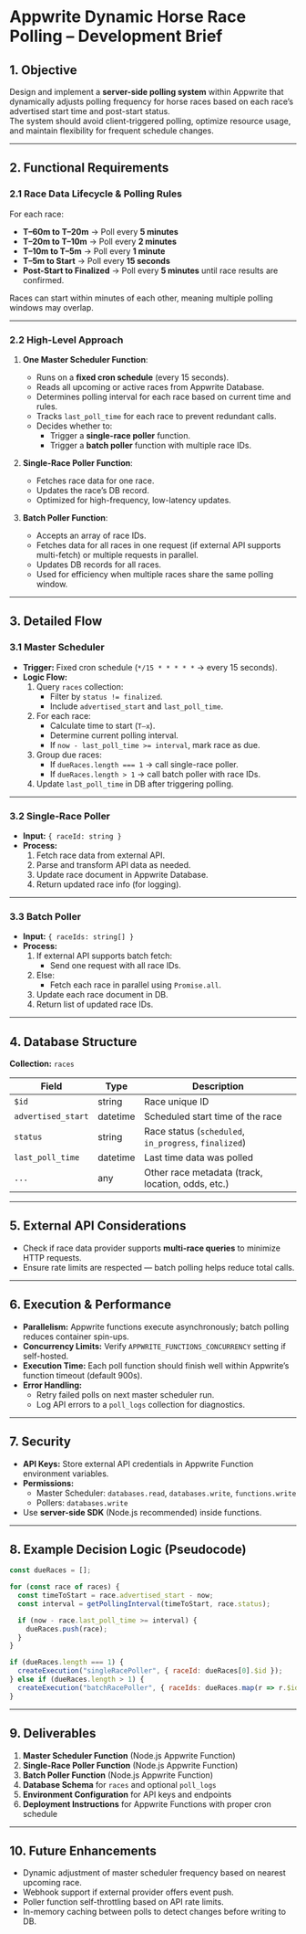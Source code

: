 # **Appwrite Dynamic Horse Race Polling – Development Brief**

## **1. Objective**
Design and implement a **server-side polling system** within Appwrite that dynamically adjusts polling frequency for horse races based on each race’s advertised start time and post-start status.  
The system should avoid client-triggered polling, optimize resource usage, and maintain flexibility for frequent schedule changes.

---

## **2. Functional Requirements**

### **2.1 Race Data Lifecycle & Polling Rules**
For each race:
- **T–60m to T–20m** → Poll every **5 minutes**
- **T–20m to T–10m** → Poll every **2 minutes**
- **T–10m to T–5m** → Poll every **1 minute**
- **T–5m to Start** → Poll every **15 seconds**
- **Post-Start to Finalized** → Poll every **5 minutes** until race results are confirmed.

Races can start within minutes of each other, meaning multiple polling windows may overlap.

---

### **2.2 High-Level Approach**
1. **One Master Scheduler Function**:
   - Runs on a **fixed cron schedule** (every 15 seconds).
   - Reads all upcoming or active races from Appwrite Database.
   - Determines polling interval for each race based on current time and rules.
   - Tracks `last_poll_time` for each race to prevent redundant calls.
   - Decides whether to:
     - Trigger a **single-race poller** function.
     - Trigger a **batch poller** function with multiple race IDs.
   
2. **Single-Race Poller Function**:
   - Fetches race data for one race.
   - Updates the race’s DB record.
   - Optimized for high-frequency, low-latency updates.

3. **Batch Poller Function**:
   - Accepts an array of race IDs.
   - Fetches data for all races in one request (if external API supports multi-fetch) or multiple requests in parallel.
   - Updates DB records for all races.
   - Used for efficiency when multiple races share the same polling window.

---

## **3. Detailed Flow**

### **3.1 Master Scheduler**
- **Trigger:** Fixed cron schedule (`*/15 * * * * *` → every 15 seconds).
- **Logic Flow:**
  1. Query `races` collection:
     - Filter by `status != finalized`.
     - Include `advertised_start` and `last_poll_time`.
  2. For each race:
     - Calculate time to start (`T–x`).
     - Determine current polling interval.
     - If `now - last_poll_time >= interval`, mark race as due.
  3. Group due races:
     - If `dueRaces.length === 1` → call single-race poller.
     - If `dueRaces.length > 1` → call batch poller with race IDs.
  4. Update `last_poll_time` in DB after triggering polling.

---

### **3.2 Single-Race Poller**
- **Input:** `{ raceId: string }`
- **Process:**
  1. Fetch race data from external API.
  2. Parse and transform API data as needed.
  3. Update race document in Appwrite Database.
  4. Return updated race info (for logging).

---

### **3.3 Batch Poller**
- **Input:** `{ raceIds: string[] }`
- **Process:**
  1. If external API supports batch fetch:
     - Send one request with all race IDs.
  2. Else:
     - Fetch each race in parallel using `Promise.all`.
  3. Update each race document in DB.
  4. Return list of updated race IDs.

---

## **4. Database Structure**

**Collection:** `races`

| Field             | Type        | Description                                    |
|-------------------|------------|------------------------------------------------|
| `$id`             | string     | Race unique ID                                 |
| `advertised_start`| datetime   | Scheduled start time of the race               |
| `status`          | string     | Race status (`scheduled`, `in_progress`, `finalized`) |
| `last_poll_time`  | datetime   | Last time data was polled                      |
| `...`             | any        | Other race metadata (track, location, odds, etc.) |

---

## **5. External API Considerations**
- Check if race data provider supports **multi-race queries** to minimize HTTP requests.
- Ensure rate limits are respected — batch polling helps reduce total calls.

---

## **6. Execution & Performance**
- **Parallelism:** Appwrite functions execute asynchronously; batch polling reduces container spin-ups.
- **Concurrency Limits:** Verify `APPWRITE_FUNCTIONS_CONCURRENCY` setting if self-hosted.
- **Execution Time:** Each poll function should finish well within Appwrite’s function timeout (default 900s).
- **Error Handling:**
  - Retry failed polls on next master scheduler run.
  - Log API errors to a `poll_logs` collection for diagnostics.

---

## **7. Security**
- **API Keys:** Store external API credentials in Appwrite Function environment variables.
- **Permissions:**  
  - Master Scheduler: `databases.read`, `databases.write`, `functions.write`
  - Pollers: `databases.write`
- Use **server-side SDK** (Node.js recommended) inside functions.

---

## **8. Example Decision Logic (Pseudocode)**

```js
const dueRaces = [];

for (const race of races) {
  const timeToStart = race.advertised_start - now;
  const interval = getPollingInterval(timeToStart, race.status);

  if (now - race.last_poll_time >= interval) {
    dueRaces.push(race);
  }
}

if (dueRaces.length === 1) {
  createExecution("singleRacePoller", { raceId: dueRaces[0].$id });
} else if (dueRaces.length > 1) {
  createExecution("batchRacePoller", { raceIds: dueRaces.map(r => r.$id) });
}
```

---

## **9. Deliverables**
1. **Master Scheduler Function** (Node.js Appwrite Function)
2. **Single-Race Poller Function** (Node.js Appwrite Function)
3. **Batch Poller Function** (Node.js Appwrite Function)
4. **Database Schema** for `races` and optional `poll_logs`
5. **Environment Configuration** for API keys and endpoints
6. **Deployment Instructions** for Appwrite Functions with proper cron schedule

---

## **10. Future Enhancements**
- Dynamic adjustment of master scheduler frequency based on nearest upcoming race.
- Webhook support if external provider offers event push.
- Poller function self-throttling based on API rate limits.
- In-memory caching between polls to detect changes before writing to DB.
